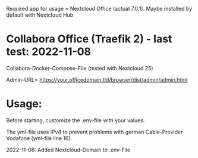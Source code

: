 Required app for usage = Nextcloud Office (actual 7.0.1). Maybe installed by default with Nextcloud Hub

# Collabora Office (Traefik 2) - last test: 2022-11-08

Collabora-Docker-Compose-File (tested with Nextcloud 25)

Admin-URL= https://your.officedomain.tld/browser/dist/admin/admin.html

# Usage:

Before starting, customize the .env-file with your values.

The yml-file uses IPv4 to prevent problems with german Cable-Provider Vodafone (yml-file line 16).

2022-11-08: Added Nextcloud-Domain to .env-File
